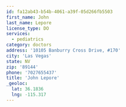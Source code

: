 ```yaml
---
id: fa12ab43-b54b-4061-a39f-05d266fb5503
first_name: John
last_name: Lepore
license_type: DO
services:
  - pediatrics
category: doctors
address: '10105 Banburry Cross Drive, #170'
city: 'Las Vegas'
state: NV
zip: '89144'
phone: '7027655437'
title: 'John Lepore'
_geoloc:
  lat: 36.1836
  lng: -115.317
---
```

